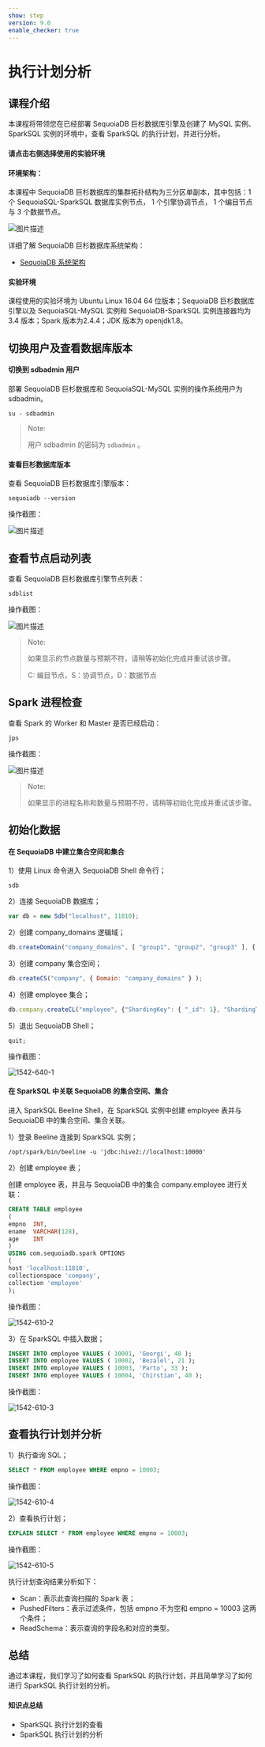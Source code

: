 ```yaml
---
show: step
version: 9.0 
enable_checker: true 
---
```

# 执行计划分析

## 课程介绍

本课程将带领您在已经部署 SequoiaDB 巨杉数据库引擎及创建了 MySQL 实例、SparkSQL 实例的环境中，查看 SparkSQL 的执行计划，并进行分析。

#### 请点击右侧选择使用的实验环境

#### 环境架构：

本课程中 SequoiaDB 巨杉数据库的集群拓扑结构为三分区单副本，其中包括：1 个 SequoiaSQL-SparkSQL 数据库实例节点， 1 个引擎协调节点， 1 个编目节点与 3 个数据节点。

![图片描述](https://doc.shiyanlou.com/courses/1542/1207281/50d088eb3f655c3058e4ee9ea6a29446-0)

详细了解 SequoiaDB 巨杉数据库系统架构：

* [SequoiaDB 系统架构](http://doc.sequoiadb.com/cn/sequoiadb-cat_id-1519649201-edition_id-0)

#### 实验环境

课程使用的实验环境为 Ubuntu Linux 16.04 64 位版本；SequoiaDB 巨杉数据库引擎以及 SequoiaSQL-MySQL 实例和 SequoiaDB-SparkSQL 实例连接器均为 3.4 版本；Spark 版本为2.4.4；JDK 版本为 openjdk1.8。

## 切换用户及查看数据库版本

#### 切换到 sdbadmin 用户

部署 SequoiaDB 巨杉数据库和 SequoiaSQL-MySQL 实例的操作系统用户为 sdbadmin。

```shell
su - sdbadmin
```

>Note:
>
>用户 sdbadmin 的密码为 `sdbadmin` 。

#### 查看巨杉数据库版本

查看 SequoiaDB 巨杉数据库引擎版本：

```shell
sequoiadb --version
```

操作截图：

![图片描述](https://doc.shiyanlou.com/courses/1538/1207281/6cccf5951f048e01b4789f3c08483bb0-0)

## 查看节点启动列表

查看 SequoiaDB 巨杉数据库引擎节点列表：

```shell
sdblist
```

操作截图：

![图片描述](https://doc.shiyanlou.com/courses/1538/1207281/810c1187bb311b8a506bdb6731e1f73f-0)

>Note:
>
>如果显示的节点数量与预期不符，请稍等初始化完成并重试该步骤。
> 
>C: 编目节点，S：协调节点，D：数据节点

## Spark 进程检查

查看 Spark 的 Worker 和 Master 是否已经启动：

```shell
jps
```

操作截图：

![图片描述](https://doc.shiyanlou.com/courses/1543/1207281/3b2fda51ba13a1f1befdd61746844f44-0)

>Note:
>
>如果显示的进程名称和数量与预期不符，请稍等初始化完成并重试该步骤。

## 初始化数据

#### 在 SequoiaDB 中建立集合空间和集合

1）使用 Linux 命令进入 SequoiaDB Shell 命令行；

```shell
sdb
```

2）连接 SequoiaDB 数据库；

```javascript
var db = new Sdb("localhost", 11810);
```

2）创建 company_domains 逻辑域；

```javascript
db.createDomain("company_domains", [ "group1", "group2", "group3" ], { AutoSplit: true } );
```

3）创建 company 集合空间；

```javascript
db.createCS("company", { Domain: "company_domains" } );
```

4）创建 employee 集合；

```javascript
db.company.createCL("employee", {"ShardingKey": { "_id": 1}, "ShardingType": "hash", "ReplSize": -1, "Compressed": true, "CompressionType": "lzw", "AutoSplit": true, "EnsureShardingIndex": false } );
```

5）退出 SequoiaDB Shell；

```shell
quit;
```

操作截图：

![1542-640-1](https://doc.shiyanlou.com/courses/1542/1207281/8a986975b479eecf299fb94eeaeb682f-0)

#### 在 SparkSQL 中关联 SequoiaDB 的集合空间、集合

进入 SparkSQL Beeline Shell，在 SparkSQL 实例中创建 employee 表并与 SequoiaDB 中的集合空间、集合关联。

1）登录 Beeline 连接到 SparkSQL 实例；

```shell
/opt/spark/bin/beeline -u 'jdbc:hive2://localhost:10000'
```

2）创建 employee 表；

创建 employee 表，并且与 SequoiaDB 中的集合 company.employee 进行关联：

```sql
CREATE TABLE employee 
(
empno  INT,
ename  VARCHAR(128),
age    INT
) 
USING com.sequoiadb.spark OPTIONS 
(
host 'localhost:11810',
collectionspace 'company',
collection 'employee'
);
```

操作截图：

![1542-610-2](https://doc.shiyanlou.com/courses/1538/1207281/d6911d6311c0018540ee8116b3f10610-0)

3）在 SparkSQL 中插入数据；

```sql
INSERT INTO employee VALUES ( 10001, 'Georgi', 48 );
INSERT INTO employee VALUES ( 10002, 'Bezalel', 21 );
INSERT INTO employee VALUES ( 10003, 'Parto', 33 );
INSERT INTO employee VALUES ( 10004, 'Chirstian', 40 );
```

操作截图：

![1542-610-3](https://doc.shiyanlou.com/courses/1543/1207281/6d7c7a5d31b09c8bce451aa1c5a32a4d-0)

## 查看执行计划并分析

1）执行查询 SQL；

```sql
SELECT * FROM employee WHERE empno = 10003;
```

操作截图：

![1542-610-4](https://doc.shiyanlou.com/courses/1542/1207281/1b558227b3fb7e3ff724e2ea0979ff8f)

2）查看执行计划；

```sql
EXPLAIN SELECT * FROM employee WHERE empno = 10003;
```

操作截图：

![1542-610-5](https://doc.shiyanlou.com/courses/1542/1207281/f8578e7f6826bab7ea3b77979f0a07ad-0)

执行计划查询结果分析如下：

+ Scan：表示此查询扫描的 Spark 表；
+ PushedFilters：表示过滤条件，包括 empno 不为空和 empno = 10003 这两个条件；
+ ReadSchema：表示查询的字段名和对应的类型。

<!--
## SequoiaDB-SparkSQL 连接器优化

对于数据量庞大的表来说，使用高效的数据读取模式有助于提高查询效率，下面主要介绍 partitionmode 参数的不同配置对 SparkSQL 查询的影响，如果想了解更详细的分析，可参考 [SparkSQL + SequoiaDB 性能调优策略](http://blog.sequoiadb.com/cn/detail-id-112)。

partitionmode 参数在创建 SequoiaDB-SparkSQL 关联表时指定，表示连接器的分区模式，可选值为“single”、“sharding”、“datablock”和“auto”，默认值为“auto”。下面介绍一下各个值的含义：

1. single ：SparkSQL 在访问 SequoiaDB 数据时，不考虑并发性能，只用一个线程连接 SequoiaDB 的协调节点，一般在建表做表结构数据抽样时采用；

2. sharding ：SparkSQL 在访问 SequoiaDB 数据时，采用直接连接SequoiaDB 各个数据节点的方式，可以根据索引筛选数据；一般用于 SQL 命令包含查询条件，并且该查询可以在 SequoiaDB 中使用索引的场景；

3. datablock ：SparkSQL 在访问 SequoiaDB 数据时，采用并发连接SequoiaDB 的数据块进行数据读取，读取所有的数据块；一般用于 SQL 命令无法在 SequoiaDB 中使用索引查询，并且查询的数据量较大的场景；

4. auto ：SparkSQL 在向 SequoiaDB 查询数据时，由连接器根据不同的情况分析决定，此次查询访问 SequoiaDB 数据的方式使用“sharding”或者“datablock”。

>Note:
>
>在使用 datablock 模式访问 SequoiaDB 数据访问时，有以下两个参数可以搭配使用：
>
>partitionblocknum ：表示每个 Spark Worker 在进行数据计算时，一次获取多少个 SequoiaDB 数据块读取任务，默认值为 4；当查询的目标表数据块较多时，应增大该参数值以提高数据读取效率。
>
>partitionmaxnum ：表示连接器最多能够生成多少个数据块读取任务，该参数的默认值为 1000；当查询的目标表数据块较多时，应增大该参数值以减少计算 Spark task 数量的时间。

partitionmode 参数的配置选择需要根据实际情况进行分析。一般来说，对于能够走索引并且查询条件字段趋向于唯一的查询，推荐使用 sharding 模式，这样能够精准命中需要查询的数据；对于能够走索引但是查询返回结果集很大的查询，推荐使用 datablock 模式，这样在数据读取时进行顺序读取可以避免大量的随机 IO，提高数据读取效率。

-->


## 总结

通过本课程，我们学习了如何查看 SparkSQL 的执行计划，并且简单学习了如何进行 SparkSQL 执行计划的分析。

#### 知识点总结

+ SparkSQL 执行计划的查看
+ SparkSQL 执行计划的分析
